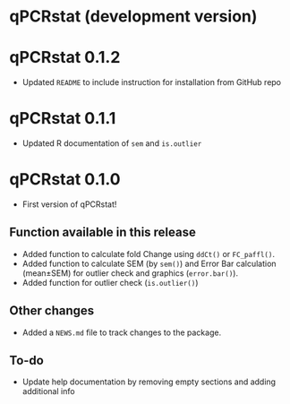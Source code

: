 # qPCRstat (development version)

# qPCRstat 0.1.2
* Updated `README` to include instruction for installation from GitHub repo

# qPCRstat 0.1.1
* Updated R documentation of `sem` and `is.outlier`

# qPCRstat 0.1.0
* First version of qPCRstat!
## Function available in this release
* Added function to calculate fold Change using `ddCt()` or `FC_paffl()`.
* Added function to calculate SEM (by `sem()`) and Error Bar calculation (mean±SEM) for outlier check and graphics (`error.bar()`). 
* Added function for outlier check (`is.outlier()`)
## Other changes
* Added a `NEWS.md` file to track changes to the package.
## To-do
* Update help documentation by removing empty sections and adding additional info
